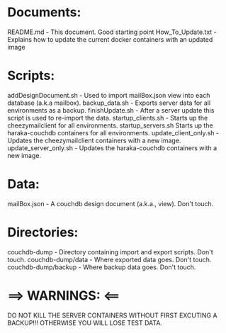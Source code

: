 Documents:
==========
README.md - This document.  Good starting point
How_To_Update.txt - Explains how to update the current docker containers with an updated image

Scripts: 
========
addDesignDocument.sh - Used to import mailBox.json view into each database (a.k.a mailbox).
backup_data.sh - Exports server data for all environments as a backup.
finishUpdate.sh	- After a server update this script is used to re-import the data.
startup_clients.sh - Starts up the cheezymailclient for all environments. 
startup_servers.sh Starts up the haraka-couchdb containers for all environments.
update_client_only.sh -	Updates	the cheezymailclient containers	with a new image.
update_server_only.sh -	Updates	the haraka-couchdb containers with a new image.

Data:
=====
mailBox.json - A couchdb design	document (a.k.a., view).  Don't touch.

Directories:
============
couchdb-dump - Directory containing import and export scripts. 	Don't touch.
couchdb-dump/data - Where exported data goes.  Don't touch.
couchdb-dump/backup - Where backup data goes.  Don't touch.


==> WARNINGS: <==
=================
DO NOT KILL THE SERVER CONTAINERS WITHOUT FIRST EXCUTING A BACKUP!!!  OTHERWISE YOU WILL LOSE TEST DATA.
